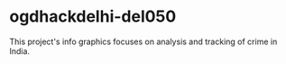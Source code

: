 # ogdhackdelhi-del050
This project's info graphics focuses on analysis and tracking of crime in India.
